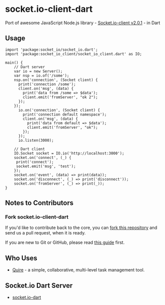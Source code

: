 # socket.io-client-dart

Port of awesome JavaScript Node.js library - [Socket.io-client v2.0.1](https://github.com/socketio/socket.io-client) - in Dart

## Usage


    import 'package:socket_io/socket_io.dart';
    import 'package:socket_io_client/socket_io_client.dart' as IO;

    main() {
        // Dart server
        var io = new Server();
        var nsp = io.of('/some');
        nsp.on('connection', (Socket client) {
          print('connection /some');
          client.on('msg', (data) {
            print('data from /some => $data');
            client.emit('fromServer', "ok 2");
          });
        });
          io.on('connection', (Socket client) {
            print('connection default namespace');
            client.on('msg', (data) {
              print('data from default => $data');
              client.emit('fromServer', "ok");
            });
          });
          io.listen(3000);

        // Dart client
        IO.Socket socket = IO.io('http://localhost:3000');
        socket.on('connect', (_) {
         print('connect');
         socket.emit('msg', 'test');
        });
        socket.on('event', (data) => print(data));
        socket.on('disconnect', (_) => print('disconnect'));
        socket.on('fromServer', (_) => print(_));
    }

## Notes to Contributors

### Fork socket.io-client-dart

If you'd like to contribute back to the core, you can [fork this repository](https://help.github.com/articles/fork-a-repo) and send us a pull request, when it is ready.

If you are new to Git or GitHub, please read [this guide](https://help.github.com/) first.

## Who Uses

* [Quire](https://quire.io) - a simple, collaborative, multi-level task management tool.

## Socket.io Dart Server

* [socket.io-dart](https://github.com/rikulo/socket.io-dart)
